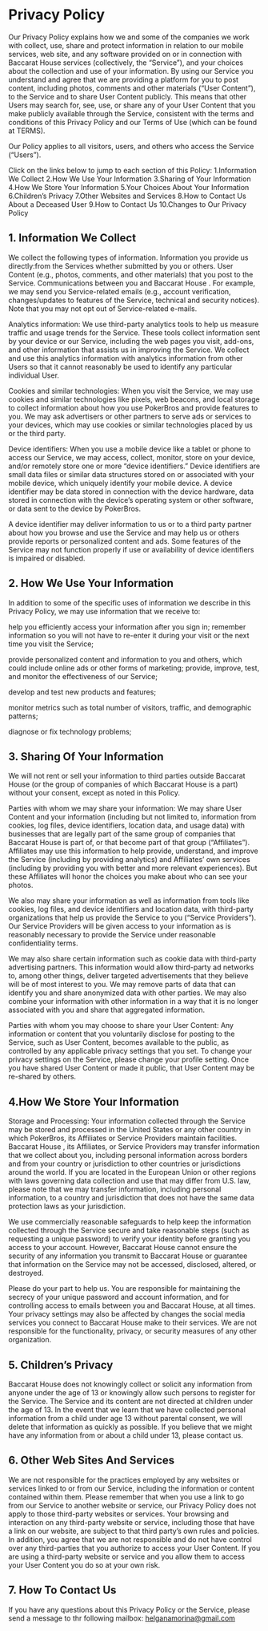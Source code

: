 # Privacy Policy

Our Privacy Policy explains how we and some of the companies we work with collect, use, share and protect information in relation to our mobile services, web site, and any software provided on or in connection with Baccarat House services (collectively, the “Service”), and your choices about the collection and use of your information.
By using our Service you understand and agree that we are providing a platform for you to post content, including photos, comments and other materials (“User Content”), to the Service and to share User Content publicly. This means that other Users may search for, see, use, or share any of your User Content that you make publicly available through the Service, consistent with the terms and conditions of this Privacy Policy and our Terms of Use (which can be found at TERMS).

Our Policy applies to all visitors, users, and others who access the Service (“Users”).

Click on the links below to jump to each section of this Policy:
1.Information We Collect
2.How We Use Your Information
3.Sharing of Your Information
4.How We Store Your Information
5.Your Choices About Your Information
6.Children’s Privacy
7.Other Websites and Services
8.How to Contact Us About a Deceased User
9.How to Contact Us
10.Changes to Our Privacy Policy

## 1. Information We Collect
We collect the following types of information.
Information you provide us directly:from the Services whether submitted by you or others.
User Content (e.g., photos, comments, and other materials) that you post to the Service.
Communications between you and Baccarat House . For example, we may send you Service-related emails (e.g., account verification, changes/updates to features of the Service, technical and security notices). Note that you may not opt out of Service-related e-mails.

Analytics information:
We use third-party analytics tools to help us measure traffic and usage trends for the Service. These tools collect information sent by your device or our Service, including the web pages you visit, add-ons, and other information that assists us in improving the Service. We collect and use this analytics information with analytics information from other Users so that it cannot reasonably be used to identify any particular individual User.

Cookies and similar technologies:
When you visit the Service, we may use cookies and similar technologies like pixels, web beacons, and local storage to collect information about how you use PokerBros and provide features to you.
We may ask advertisers or other partners to serve ads or services to your devices, which may use cookies or similar technologies placed by us or the third party.

Device identifiers:
When you use a mobile device like a tablet or phone to access our Service, we may access, collect, monitor, store on your device, and/or remotely store one or more “device identifiers.” Device identifiers are small data files or similar data structures stored on or associated with your mobile device, which uniquely identify your mobile device. A device identifier may be data stored in connection with the device hardware, data stored in connection with the device’s operating system or other software, or data sent to the device by PokerBros.

A device identifier may deliver information to us or to a third party partner about how you browse and use the Service and may help us or others provide reports or personalized content and ads. Some features of the Service may not function properly if use or availability of device identifiers is impaired or disabled.

## 2. How We Use Your Information
In addition to some of the specific uses of information we describe in this Privacy Policy, we may use information that we receive to:

help you efficiently access your information after you sign in;
remember information so you will not have to re-enter it during your visit or the next time you visit the Service;

provide personalized content and information to you and others, which could include online ads or other forms of marketing;
provide, improve, test, and monitor the effectiveness of our Service;

develop and test new products and features;

monitor metrics such as total number of visitors, traffic, and demographic patterns;

diagnose or fix technology problems;

## 3. Sharing Of Your Information
We will not rent or sell your information to third parties outside Baccarat House  (or the group of companies of which Baccarat House  is a part) without your consent, except as noted in this Policy.

Parties with whom we may share your information:
We may share User Content and your information (including but not limited to, information from cookies, log files, device identifiers, location data, and usage data) with businesses that are legally part of the same group of companies that Baccarat House  is part of, or that become part of that group (“Affiliates”).
Affiliates may use this information to help provide, understand, and improve the Service (including by providing analytics) and Affiliates’ own services (including by providing you with better and more relevant experiences). But these Affiliates will honor the choices you make about who can see your photos.

We also may share your information as well as information from tools like cookies, log files, and device identifiers and location data, with third-party organizations that help us provide the Service to you (“Service Providers”). Our Service Providers will be given access to your information as is reasonably necessary to provide the Service under reasonable confidentiality terms.

We may also share certain information such as cookie data with third-party advertising partners. This information would allow third-party ad networks to, among other things, deliver targeted advertisements that they believe will be of most interest to you.
We may remove parts of data that can identify you and share anonymized data with other parties. We may also combine your information with other information in a way that it is no longer associated with you and share that aggregated information.

Parties with whom you may choose to share your User Content:
Any information or content that you voluntarily disclose for posting to the Service, such as User Content, becomes available to the public, as controlled by any applicable privacy settings that you set. To change your privacy settings on the Service, please change your profile setting. Once you have shared User Content or made it public, that User Content may be re-shared by others.

## 4.How We Store Your Information
Storage and Processing:
Your information collected through the Service may be stored and processed in the United States or any other country in which PokerBros, its Affiliates or Service Providers maintain facilities.
Baccarat House , its Affiliates, or Service Providers may transfer information that we collect about you, including personal information across borders and from your country or jurisdiction to other countries or jurisdictions around the world. If you are located in the European Union or other regions with laws governing data collection and use that may differ from U.S. law, please note that we may transfer information, including personal information, to a country and jurisdiction that does not have the same data protection laws as your jurisdiction.

We use commercially reasonable safeguards to help keep the information collected through the Service secure and take reasonable steps (such as requesting a unique password) to verify your identity before granting you access to your account. However, Baccarat House  cannot ensure the security of any information you transmit to Baccarat House or guarantee that information on the Service may not be accessed, disclosed, altered, or destroyed.

Please do your part to help us. You are responsible for maintaining the secrecy of your unique password and account information, and for controlling access to emails between you and Baccarat House, at all times. Your privacy settings may also be affected by changes the social media services you connect to Baccarat House make to their services. We are not responsible for the functionality, privacy, or security measures of any other organization.

## 5. Children’s Privacy
Baccarat House  does not knowingly collect or solicit any information from anyone under the age of 13 or knowingly allow such persons to register for the Service. The Service and its content are not directed at children under the age of 13. In the event that we learn that we have collected personal information from a child under age 13 without parental consent, we will delete that information as quickly as possible. If you believe that we might have any information from or about a child under 13, please contact us.

## 6. Other Web Sites And Services
We are not responsible for the practices employed by any websites or services linked to or from our Service, including the information or content contained within them. Please remember that when you use a link to go from our Service to another website or service, our Privacy Policy does not apply to those third-party websites or services. Your browsing and interaction on any third-party website or service, including those that have a link on our website, are subject to that third party’s own rules and policies. In addition, you agree that we are not responsible and do not have control over any third-parties that you authorize to access your User Content. If you are using a third-party website or service and you allow them to access your User Content you do so at your own risk.

## 7. How To Contact Us
If you have any questions about this Privacy Policy or the Service, please send a message to thr following mailbox:   helganamorina@gmail.com


